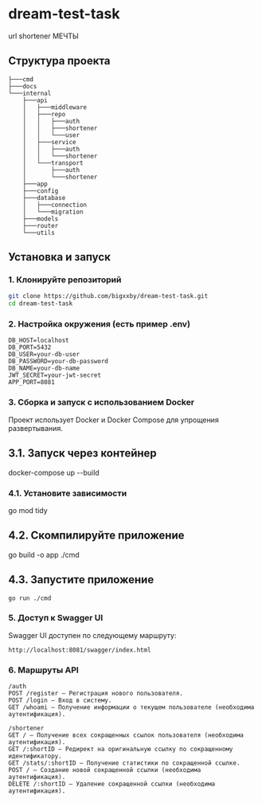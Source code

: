 # dream-test-task

url shortener МЕЧТЫ

## Структура проекта

```
├───cmd
├───docs
└───internal
    ├───api
    │   ├───middleware
    │   ├───repo
    │   │   ├───auth
    │   │   ├───shortener
    │   │   └───user
    │   ├───service
    │   │   ├───auth
    │   │   └───shortener
    │   └───transport
    │       ├───auth
    │       └───shortener
    ├───app
    ├───config
    ├───database
    │   ├───connection
    │   └───migration
    ├───models
    ├───router
    └───utils
```

## Установка и запуск

### 1. Клонируйте репозиторий

```bash
git clone https://github.com/bigxxby/dream-test-task.git
cd dream-test-task
```

### 2. Настройка окружения (есть пример .env)

```
DB_HOST=localhost
DB_PORT=5432
DB_USER=your-db-user
DB_PASSWORD=your-db-password
DB_NAME=your-db-name
JWT_SECRET=your-jwt-secret
APP_PORT=8081
```

### 3. Сборка и запуск с использованием Docker

Проект использует Docker и Docker Compose для упрощения развертывания.

## 3.1. Запуск через контейнер

docker-compose up --build

### 4.1. Установите зависимости

go mod tidy

## 4.2. Скомпилируйте приложение

go build -o app ./cmd

## 4.3. Запустите приложение

```
go run ./cmd
```

### 5. Доступ к Swagger UI

Swagger UI доступен по следующему маршруту:

```
http://localhost:8081/swagger/index.html
```

### 6. Маршруты API

```
/auth
POST /register — Регистрация нового пользователя.
POST /login — Вход в систему.
GET /whoami — Получение информации о текущем пользователе (необходима аутентификация).
```

```
/shortener
GET / — Получение всех сокращенных ссылок пользователя (необходима аутентификация).
GET /:shortID — Редирект на оригинальную ссылку по сокращенному идентификатору.
GET /stats/:shortID — Получение статистики по сокращенной ссылке.
POST / — Создание новой сокращенной ссылки (необходима аутентификация).
DELETE /:shortID — Удаление сокращенной ссылки (необходима аутентификация).
```
